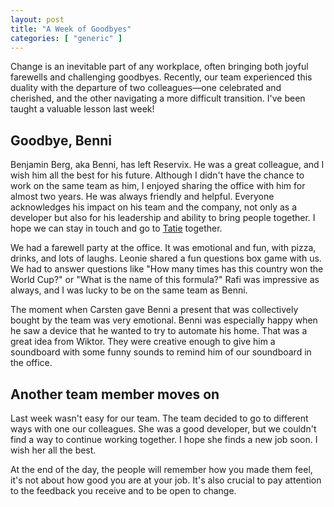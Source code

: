 ```yaml
---
layout: post
title: "A Week of Goodbyes"
categories: [ "generic" ]
---
```


Change is an inevitable part of any workplace, often bringing both joyful farewells and challenging goodbyes. Recently,
our team experienced this duality with the departure of two colleagues—one celebrated and cherished, and the other
navigating a more difficult transition. I've been taught a valuable lesson last week!

## Goodbye, Benni

Benjamin Berg, aka Benni, has left Reservix. He was a great colleague, and I wish him all the best for his future.
Although I didn't have the chance to work on the same team as him, I enjoyed sharing the office with him for almost two
years. He was always friendly and helpful. Everyone acknowledges his impact on his team and the company, not only as a
developer but also for his leadership and ability to bring people together. I hope we can stay in touch and go
to [Tatie](https://www.tripadvisor.de/Restaurant_Review-g187337-d2166694-Reviews-Tatie_Food_Drinks-Frankfurt_Hesse.html?m=19905&ref=imdhemy.com)
together.

We had a farewell party at the office. It was emotional and fun, with pizza, drinks, and lots of laughs. Leonie shared a
fun questions box game with us. We had to answer questions like "How many times has this country won the World Cup?"
or "What is the name of this formula?" Rafi was impressive as always, and I was lucky to be on the same team as Benni.

The moment when Carsten gave Benni a present that was collectively bought by the team was very emotional. Benni was
especially happy when he saw a device that he wanted to try to automate his home. That was a great idea from Wiktor.
They were creative enough to give him a soundboard with some funny sounds to remind him of our soundboard in the office.

## Another team member moves on

Last week wasn't easy for our team. The team decided to go to different ways with one our colleagues. She was a good
developer, but we couldn't find a way to continue working together. I hope she finds a new job soon. I wish her all the
best.

At the end of the day, the people will remember how you made them feel, it's not about how good you are at your job.
It's also crucial to pay attention to the feedback you receive and to be open to change.
